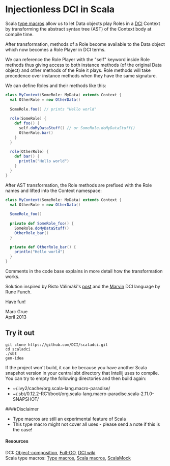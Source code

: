 # Injectionless DCI in Scala

Scala [type macros](http://docs.scala-lang.org/overviews/macros/typemacros.html) 
allow us to let Data objects play Roles in a 
[DCI](http://en.wikipedia.org/wiki/Data,_context_and_interaction) Context by transforming
the abstract syntax tree (AST) of the Context body at compile time.

After transformation, methods of a Role become available to the Data object which 
now becomes a Role Player in DCI terms. 

We can reference the Role Player with the "self" keyword inside Role methods thus giving 
access to both instance methods (of the original Data object) and other methods of the Role 
it plays. Role methods will take precedence over instance methods when they have the same signature.

We can define Roles and their methods like this:
```scala
class MyContext(SomeRole: MyData) extends Context {
  val OtherRole = new OtherData()
  
  SomeRole.foo() // prints "Hello world"
  
  role(SomeRole) {
    def foo() {
      self.doMyDataStuff() // or SomeRole.doMyDataStuff()
      OtherRole.bar()
    }
  }
  
  role(OtherRole) {
    def bar() {
      println("Hello world")
    }
  }
}
```
After AST transformation, the Role methods are prefixed with the Role names
and lifted into the Context namespace:

```scala
class MyContext(SomeRole: MyData) extends Context {
  val OtherRole = new OtherData()
  
  SomeRole_foo()
  
  private def SomeRole_foo() {
    SomeRole.doMyDataStuff() 
    OtherRole_bar()
  }
  
  private def OtherRole_bar() {
    println("Hello world")
  }
}
```
Comments in the code base explains in more detail how the transformation works.

Solution inspired by Risto Välimäki's 
[post](https://groups.google.com/d/msg/object-composition/ulYGsCaJ0Mg/rF9wt1TV_MIJ)
and the 
[Marvin](http://fulloo.info/Examples/Marvin/Introduction/)
DCI language by Rune Funch. 

Have fun!

Marc Grue<br>
April 2013


## Try it out
```
git clone https://github.com/DCI/scaladci.git
cd scaladci
./sbt
gen-idea
```


If the project won't build, it can be because you have another Scala snapshot version in your central
sbt directory that Intellij uses to compile. You can try to empty the following directories and
then build again:

- ~/.ivy2/cache/org.scala-lang.macro-paradise/
- ~/.sbt/0.12.2-RC1/boot/org.scala-lang.macro-paradise.scala-2.11.0-SNAPSHOT/

####Disclaimer

- Type macros are still an experimental feature of Scala
- This type macro might not cover all uses - please send a note if this is the case!


#### Resources
DCI: 
[Object-composition](https://groups.google.com/forum/?fromgroups#!forum/object-composition),
[Full-OO](http://fulloo.info),
[DCI wiki](http://en.wikipedia.org/wiki/Data,_Context,_and_Interaction)<br>
Scala type macros:
[Type macros](http://docs.scala-lang.org/overviews/macros/typemacros.html), 
[Scala macros](http://scalamacros.org),
[ScalaMock](https://github.com/paulbutcher/ScalaMock)
